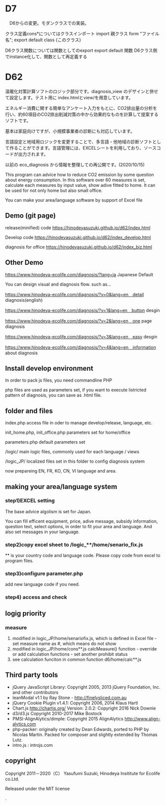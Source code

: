 # D7

　D6からの変更。モダンクラスでの実装。

クラス定義cons*についてはクラスインポート 
	import 親クラス form "ファイル名";
	export default class {このクラス}

D6クラス関数については関数としてのexport
	export default 関数
	D6クラス側でinstance化して、関数として再定義する


# D62

温暖化対策計算ソフトのロジック部分です。diagnosis_view のデザインと併せて設定します。テスト用に index.htmlとview/を用意しています。

エネルギー消費に関する簡単なアンケート入力をもとに、CO2排出量の分析を行い、約60項目のCO2排出削減対策の中から効果的なものを計算して提案するソフトです。

基本は家庭向けですが、小規模事業者の診断にも対応しています。

言語設定と地域用ロジックを変更することで、多言語・他地域の診断ソフトとして作ることができます。言語管理には、EXCELシートを利用しており、ソースコードが出力されます。

以前の eco_diagnosis から情報を整理しての再公開です。(2020/10/15)

This program can advice how to reduce CO2 emission by some question about energy consumption. In this software over 60 measures is set, calculate each measures by input value, show adive fitted to home. It can be used for not only home but also small office.

You can make your area/language software by support of Excel file

## Demo (git page)

release(minified) code
https://hinodeyasuzuki.github.io/d62/index.html

Develop code
https://hinodeyasuzuki.github.io/d62/index_develop.html

diagnosis for office
https://hinodeyasuzuki.github.io/d62/index_biz.html


## Other Demo

https://www.hinodeya-ecolife.com/diagnosis/?lang=ja	Japanese Default

You can design visual and diagnosis flow. such as...

https://www.hinodeya-ecolife.com/diagnosis/?v=0&lang=en　detail diagnosis(english)

https://www.hinodeya-ecolife.com/diagnosis/?v=1&lang=en　button desgin

https://www.hinodeya-ecolife.com/diagnosis/?v=2&lang=en　one page diagnosis

https://www.hinodeya-ecolife.com/diagnosis/?v=3&lang=en　easy desgin

https://www.hinodeya-ecolife.com/diagnosis/?v=4&lang=en　information about diagnosis


## Install develop environment
In order to pack js files, you need commandline PHP

php files are used as parameters set, if you want to execute listricted pattern of diagnosis, you can save as .html file.

## folder and files
index.php   access file in oder to manage develop/release, language, etc.

init_home.php, init_office.php  parameters set for home/office

parameters.php  default parameters set

/logic/      main logic files, commonly used for each language / views

/logic_JP/  localized files set in this folder to config diagnosis system

now prepareing EN, FR, KO, CN, VI language and area.


## making your area/language system 

### step1)EXCEL setting
The base advice algolism is set for Japan. 

You can fill efficent equipment, price, adive message, subsidy information, question text, select options, in order to fit your area and language. And also set messages in your language.

### step2)copy excel sheet to /logic_**/home/senario_fix.js

 ** is your country code and language code. Please copy code from excel to program files.

### step3)configure parameter.php

 add new language code if you need. 

### step4) access and check



## logig priority

### measure

1. modified in logic_JP/home/senariofix.js, which is defined in Excel file
		- set measure name as #, which means do not show
2. modified in logic_JP/home/cons**.js calcMeasure() function
		- override or add calculation functions
		- set another prohibit status
3. see calculation funciton in common function d6/home/calc**.js

## Third party tools
* jQuery JavaScript Library: Copyright 2005, 2013 jQuery Foundation, Inc. and other contributors
* leanModal v1.1 by Ray Stone - http://finelysliced.com.au
* jQuery Cookie Plugin v1.4.1: Copyright 2006, 2014 Klaus Hartl
* Chart.js http://chartjs.org/ Version: 2.0.2: Copyright 2016 Nick Downie
* d3/d3.js Copyright 2010-2017 Mike Bostock
* PMSI-AlignAlytics/dimple: Copyright 2015 AlignAlytics http://www.align-alytics.com
* php-packer: originally created by Dean Edwards, ported to PHP by Nicolas Martin. Packed for composer and slightly extended by Thomas Lutz.
* intro.js : introjs.com
 

## copyright
Copyright 2011－2020（C） Yasufumi Suzuki, Hinodeya Insititute for Ecolife co.Ltd.

Released under the MIT license








.
